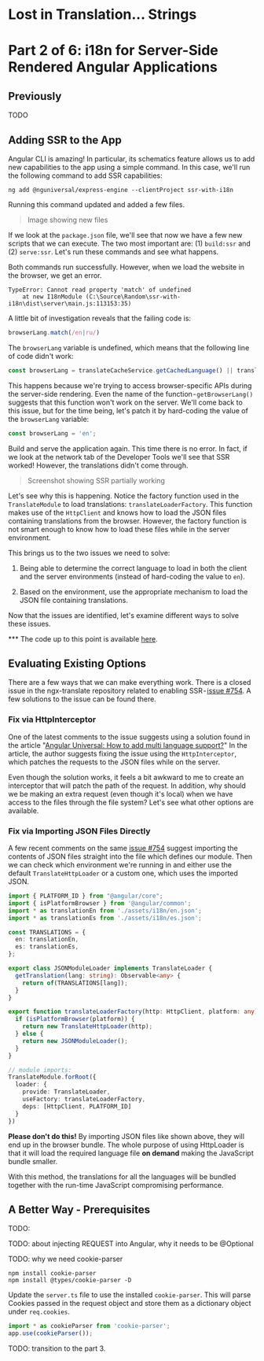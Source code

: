 # Lost in Translation... Strings
# Part 2 of 6: i18n for Server-Side Rendered Angular Applications

## Previously
TODO

## Adding SSR to the App

Angular CLI is amazing! In particular, its schematics feature allows us to add new capabilities to the app using a simple command. In this case, we'll run the following command to add SSR capabilities:

```
ng add @nguniversal/express-engine --clientProject ssr-with-i18n
```

Running this command updated and added a few files.

> Image showing new files

If we look at the `package.json` file, we'll see that now we have a few new scripts that we can execute. The two most important are: (1) `build:ssr` and (2) `serve:ssr`. Let's run these commands and see what happens.

Both commands run successfully. However, when we load the website in the browser, we get an error.

```
TypeError: Cannot read property 'match' of undefined
    at new I18nModule (C:\Source\Random\ssr-with-i18n\dist\server\main.js:113153:35)
```

A little bit of investigation reveals that the failing code is:

```ts
browserLang.match(/en|ru/)
```

The `browserLang` variable is undefined, which means that the following line of code didn't work:

```ts
const browserLang = translateCacheService.getCachedLanguage() || translate.getBrowserLang();
```

This happens because we're trying to access browser-specific APIs during the server-side rendering. Even the name of the function - `getBrowserLang()` suggests that this function won't work on the server. We'll come back to this issue, but for the time being, let's patch it by hard-coding the value of the `browserLang` variable:

```ts
const browserLang = 'en';
```

Build and serve the application again. This time there is no error. In fact, if we look at the network tab of the Developer Tools we'll see that SSR worked! However, the translations didn't come through.

> Screenshot showing SSR partially working

Let's see why this is happening. Notice the factory function used in the `TranslateModule` to load translations: `translateLoaderFactory`. This function makes use of the `HttpClient` and knows how to load the JSON files containing translations from the browser. However, the factory function is not smart enough to know how to load these files while in the server environment.

This brings us to the two issues we need to solve:

1. Being able to determine the correct language to load in both the client and the server environments (instead of hard-coding the value to `en`).

2. Based on the environment, use the appropriate mechanism to load the JSON file containing translations.

Now that the issues are identified, let's examine different ways to solve these issues.

*** The code up to this point is available [here](https://medium.com/r/?url=https%3A%2F%2Fgithub.com%2FDmitryEfimenko%2Fssr-with-i18n%2Ftree%2Fstep-3).

## Evaluating Existing Options

There are a few ways that we can make everything work. There is a closed issue in the ngx-translate repository related to enabling SSR - [issue #754](https://medium.com/r/?url=https%3A%2F%2Fgithub.com%2Fngx-translate%2Fcore%2Fissues%2F754). A few solutions to the issue can be found there.

### Fix via HttpInterceptor

One of the latest comments to the issue suggests using a solution found in the article "[Angular Universal: How to add multi language support?](https://medium.com/r/?url=https%3A%2F%2Fitnext.io%2Fangular-universal-how-to-add-multi-language-support-68d83f6dfc4d)" In the article, the author suggests fixing the issue using the `HttpInterceptor`, which patches the requests to the JSON files while on the server.

Even though the solution works, it feels a bit awkward to me to create an interceptor that will patch the path of the request. In addition, why should we be making an extra request (even though it's local) when we have access to the files through the file system? Let's see what other options are available.

### Fix via Importing JSON Files Directly

A few recent comments on the same [issue #754](https://medium.com/r/?url=https%3A%2F%2Fgithub.com%2Fngx-translate%2Fcore%2Fissues%2F754) suggest importing the contents of JSON files straight into the file which defines our module. Then we can check which environment we're running in and either use the default `TranslateHttpLoader` or a custom one, which uses the imported JSON.

```ts
import { PLATFORM_ID } from "@angular/core";
import { isPlatformBrowser } from '@angular/common';
import * as translationEn from './assets/i18n/en.json';
import * as translationEs from './assets/i18n/es.json';

const TRANSLATIONS = {
  en: translationEn,
  es: translationEs,
};

export class JSONModuleLoader implements TranslateLoader {
  getTranslation(lang: string): Observable<any> {
    return of(TRANSLATIONS[lang]);
  }
}

export function translateLoaderFactory(http: HttpClient, platform: any) {
  if (isPlatformBrowser(platform)) {
    return new TranslateHttpLoader(http);
  } else {
    return new JSONModuleLoader();
  }
}

// module imports:
TranslateModule.forRoot({
  loader: {
    provide: TranslateLoader,
    useFactory: translateLoaderFactory,
    deps: [HttpClient, PLATFORM_ID]
  }
})
```

**Please don't do this!** By importing JSON files like shown above, they will end up in the browser bundle. The whole purpose of using HttpLoader is that it will load the required language file **on demand** making the JavaScript bundle smaller.

With this method, the translations for all the languages will be bundled together with the run-time JavaScript compromising performance.

## A Better Way - Prerequisites
TODO: 

TODO: about injecting REQUEST into Angular, why it needs to be @Optional

TODO: why we need cookie-parser

```
npm install cookie-parser
npm install @types/cookie-parser -D
```

Update the `server.ts` file to use the installed `cookie-parser`. This will parse Cookies passed in the request object and store them as a dictionary object under `req.cookies`.

```ts
import * as cookieParser from 'cookie-parser';
app.use(cookieParser());
```

TODO: transition to the part 3.
